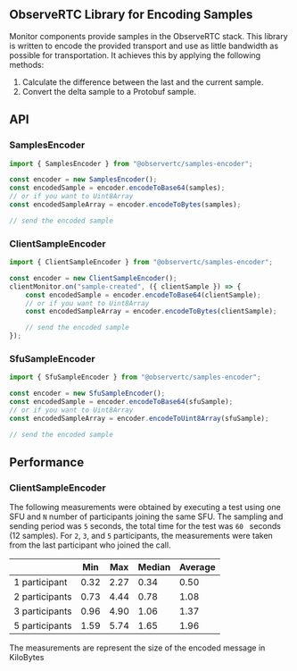 ObserveRTC Library for Encoding Samples
---

Monitor components provide samples in the ObserveRTC stack. This library is written to encode the provided transport and use as little bandwidth as possible for transportation. It achieves this by applying the following methods:

1. Calculate the difference between the last and the current sample.
2. Convert the delta sample to a Protobuf sample.


## API

### SamplesEncoder

```javascript
import { SamplesEncoder } from "@observertc/samples-encoder";

const encoder = new SamplesEncoder();
const encodedSample = encoder.encodeToBase64(samples);
// or if you want to Uint8Array
const encodedSampleArray = encoder.encodeToBytes(samples);

// send the encoded sample

```

### ClientSampleEncoder

```javascript
import { ClientSampleEncoder } from "@observertc/samples-encoder";

const encoder = new ClientSampleEncoder();
clientMonitor.on("sample-created", ({ clientSample }) => {
	const encodedSample = encoder.encodeToBase64(clientSample);
	// or if you want to Uint8Array
	const encodedSampleArray = encoder.encodeToBytes(clientSample);

	// send the encoded sample
});
```

### SfuSampleEncoder

```javascript
import { SfuSampleEncoder } from "@observertc/samples-encoder";

const encoder = new SfuSampleEncoder();
const encodedSample = encoder.encodeToBase64(sfuSample);
// or if you want to Uint8Array
const encodedSampleArray = encoder.encodeToUint8Array(sfuSample);

// send the encoded sample
```

## Performance

### ClientSampleEncoder

The following measurements were obtained by executing a test using one SFU and `N` number of participants joining the same SFU. The sampling and sending period was `5` seconds, the total time for the test was `60 ` seconds (12 samples). For `2`, `3`, and `5` participants, the measurements were taken from the last participant who joined the call.

|  | Min | Max | Median | Average |
|---|---|---|---|---|
| 1 participant | 0.32 | 2.27 | 0.34 | 0.50 |
| 2 participants | 0.73 | 4.44 | 0.78 | 1.08 |
| 3 participants | 0.96 | 4.90 | 1.06 | 1.37 |
| 5 participants | 1.59 | 5.74 | 1.65 | 1.96 |

The measurements are represent the size of the encoded message in KiloBytes



